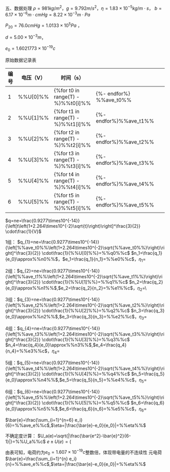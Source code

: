 五、数据处理
$\rho=981kg/m^2$，$g=9.792m/s^2$，$\eta=1.83\times10^{-5}kg/m\cdot s$， $b=6.17\times10^{-6}m\cdot cmHg=8.22\times10^{-3}m\cdot Pa$

$P_{20}=76.0cmHg=1.0133\times10^5Pa$ ，

$d=5.00\times10^{-3} m$，

$e_0=1.6021773\times 10^{-19}c$

原始数据记录表

| 编号 | 电压（V） | 时间（s） |      |      |      |      | 平均 |
| ---- | ---- | ---- | ---- | ---- | ---- | ---- | ---- |
| 1    |%%U[0]%%|{%for t0 in range(T) -%}%%t0[i]%% | {%- endfor%}    %%ave_t0%%|
| 2    |%%U[1]%%|{%for t1 in range(T) -%}%%t1[i]%% | {%- endfor%}%%ave_t1%%|
| 3    |%%U[2]%%|{%for t2 in range(T) -%}%%t2[i]%% | {%- endfor%}%%ave_t2%%|
| 4    |%%U[3]%%|{%for t3 in range(T) -%}%%t3[i]%% | {%- endfor%}%%ave_t3%%|
| 5    |%%U[4]%%|{%for t4 in range(T) -%}%%t4[i]%% | {%- endfor%}%%ave_t4%%|
| 6    |%%U[5]%%|{%for t5 in range(T) -%}%%t5[i]%% | {%- endfor%}%%ave_t5%%|

$q=ne=\frac{0.9277\times10^{-14}}
{\left[t\left(1+2.264\times10^{-2}\sqrt{t}\right)\right]^\frac{3}{2}}
\cdot\frac{1}{V}$

1组： $q_{1}=ne=\frac{0.9277\times10^{-14}}
{\left[%%ave_t0%%\left(1+2.264\times10^{-2}\sqrt{%%ave_t0%%}\right)\right]^\frac{3}{2}}
\cdot\frac{1}{%%U[0]%%}=%%q0%%c$
$n_1=\frac{q_1}{e_0}\approx%%n0%%$，$e_1=\frac{q_1}{n_1}=%%e0%%c$，$\eta_1=%%eta0%%\%$

2组：$q_{2}=ne=\frac{0.9277\times10^{-14}}
{\left[%%ave_t1%%\left(1+2.264\times10^{-2}\sqrt{%%ave_t1%%}\right)\right]^\frac{3}{2}}
\cdot\frac{1}{%%U[1]%%}=%%q1%%c$
$n_2=\frac{q_2}{e_0}\approx%%n1%%$,$e_2=\frac{q_2}{n_2}=%%e1%%c$，$\eta_2=%%eta1%%\%$\\

3组：$q_{3}=ne=\frac{0.9277\times10^{-14}}
{\left[%%ave_t2%%\left(1+2.264\times10^{-2}\sqrt{%%ave_t2%%}\right)\right]^\frac{3}{2}}
\cdot\frac{1}{%%U[2]%%}=%%q2%%c$
$n_3=\frac{q_3}{e_0}\approx%%n2%%$,$e_3=\frac{q_3}{n_3}=%%e2%%c$，$\eta_3=%%eta2%%\%$

4组：$q_{4}=ne=\frac{0.9277\times10^{-14}}
{\left[%%ave_t3%%\left(1+2.264\times10^{-2}\sqrt{%%ave_t3%%}\right)\right]^\frac{3}{2}}
\cdot\frac{1}{%%U[3]%%}=%%q3%%c$
$n_4=\frac{q_4}{e_0}\approx%%n3%%$,$e_4=\frac{q_4}{n_4}=%%e3%%c$，$\eta_4=%%eta3%%\%$

5组：$q_{5}=ne=\frac{0.9277\times10^{-14}}
{\left[%%ave_t4%%\left(1+2.264\times10^{-2}\sqrt{%%ave_t4%%}\right)\right]^\frac{3}{2}}
\cdot\frac{1}{%%U[4]%%}=%%q4%%c$
$n_5=\frac{q_5}{e_0}\approx%%n4%%$,$e_5=\frac{q_5}{n_5}=%%e4%%c$，$\eta_5=%%eta4%%\%$

6组：$q_{6}=ne=\frac{0.9277\times10^{-14}}
{\left[%%ave_t5%%\left(1+2.264\times10^{-2}\sqrt{%%ave_t5%%}\right)\right]^\frac{3}{2}}
\cdot\frac{1}{%%U[5]%%}=%%q5%%c$
$n_6=\frac{q_6}{e_0}\approx%%n5%%$,$e_6=\frac{q_6}{n_6}=%%e5%%c$，$\eta_6=%%eta5%%\%$

$\bar{e}=\frac{\sum_{i=1}^{n=6} e_i}{6}=%%ave_e%%c$,$\eta=|\frac{\bar{e}-e_0}{e_0}|=%%eta%%$

不确定度计算：
$U_a(e)=\sqrt{|\frac{\bar{e^2}-\bar{e}^2}{6-1}|}=%%U_a%%c$
$e±U(e)=\left(%%ave_e%%±%%U_a%%\right)c$



由表可知，电荷约为$e_0=1.607\times10^{-19}c$整数倍，体现带电量的不连续性
元电荷$\bar{e}=\frac{\sum_{i=1}^{n} e_i}{n}=%%ave_e%%c$,$\eta=|\frac{\bar{e}-e_0}{e_0}|=%%eta%%$

